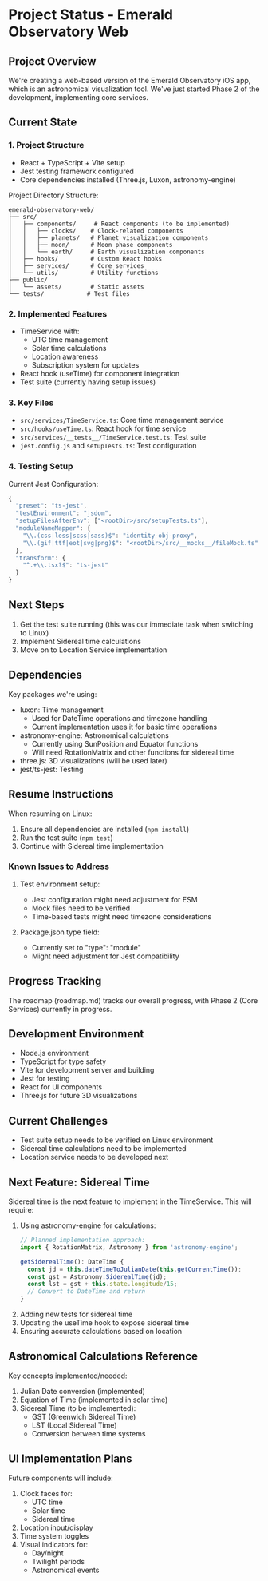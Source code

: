 # Project Status - Emerald Observatory Web

## Project Overview
We're creating a web-based version of the Emerald Observatory iOS app, which is an astronomical visualization tool. We've just started Phase 2 of the development, implementing core services.

## Current State

### 1. Project Structure
- React + TypeScript + Vite setup
- Jest testing framework configured
- Core dependencies installed (Three.js, Luxon, astronomy-engine)

Project Directory Structure:
```
emerald-observatory-web/
├── src/
│   ├── components/     # React components (to be implemented)
│   │   ├── clocks/    # Clock-related components
│   │   ├── planets/   # Planet visualization components
│   │   ├── moon/      # Moon phase components
│   │   └── earth/     # Earth visualization components
│   ├── hooks/         # Custom React hooks
│   ├── services/      # Core services
│   └── utils/         # Utility functions
├── public/
│   └── assets/        # Static assets
└── tests/            # Test files
```

### 2. Implemented Features
- TimeService with:
  - UTC time management
  - Solar time calculations
  - Location awareness
  - Subscription system for updates
- React hook (useTime) for component integration
- Test suite (currently having setup issues)

### 3. Key Files
- `src/services/TimeService.ts`: Core time management service
- `src/hooks/useTime.ts`: React hook for time service
- `src/services/__tests__/TimeService.test.ts`: Test suite
- `jest.config.js` and `setupTests.ts`: Test configuration

### 4. Testing Setup
Current Jest Configuration:
```javascript
{
  "preset": "ts-jest",
  "testEnvironment": "jsdom",
  "setupFilesAfterEnv": ["<rootDir>/src/setupTests.ts"],
  "moduleNameMapper": {
    "\\.(css|less|scss|sass)$": "identity-obj-proxy",
    "\\.(gif|ttf|eot|svg|png)$": "<rootDir>/src/__mocks__/fileMock.ts"
  },
  "transform": {
    "^.+\\.tsx?$": "ts-jest"
  }
}
```

## Next Steps
1. Get the test suite running (this was our immediate task when switching to Linux)
2. Implement Sidereal time calculations
3. Move on to Location Service implementation

## Dependencies
Key packages we're using:
- luxon: Time management
  - Used for DateTime operations and timezone handling
  - Current implementation uses it for basic time operations
- astronomy-engine: Astronomical calculations
  - Currently using SunPosition and Equator functions
  - Will need RotationMatrix and other functions for sidereal time
- three.js: 3D visualizations (will be used later)
- jest/ts-jest: Testing

## Resume Instructions
When resuming on Linux:
1. Ensure all dependencies are installed (`npm install`)
2. Run the test suite (`npm test`)
3. Continue with Sidereal time implementation

### Known Issues to Address
1. Test environment setup:
   - Jest configuration might need adjustment for ESM
   - Mock files need to be verified
   - Time-based tests might need timezone considerations

2. Package.json type field:
   - Currently set to "type": "module"
   - Might need adjustment for Jest compatibility

## Progress Tracking
The roadmap (roadmap.md) tracks our overall progress, with Phase 2 (Core Services) currently in progress.

## Development Environment
- Node.js environment
- TypeScript for type safety
- Vite for development server and building
- Jest for testing
- React for UI components
- Three.js for future 3D visualizations

## Current Challenges
- Test suite setup needs to be verified on Linux environment
- Sidereal time calculations need to be implemented
- Location service needs to be developed next

## Next Feature: Sidereal Time
Sidereal time is the next feature to implement in the TimeService. This will require:
1. Using astronomy-engine for calculations:
   ```typescript
   // Planned implementation approach:
   import { RotationMatrix, Astronomy } from 'astronomy-engine';
   
   getSiderealTime(): DateTime {
     const jd = this.dateTimeToJulianDate(this.getCurrentTime());
     const gst = Astronomy.SiderealTime(jd);
     const lst = gst + this.state.longitude/15;
     // Convert to DateTime and return
   }
   ```
2. Adding new tests for sidereal time
3. Updating the useTime hook to expose sidereal time
4. Ensuring accurate calculations based on location

## Astronomical Calculations Reference
Key concepts implemented/needed:
1. Julian Date conversion (implemented)
2. Equation of Time (implemented in solar time)
3. Sidereal Time (to be implemented):
   - GST (Greenwich Sidereal Time)
   - LST (Local Sidereal Time)
   - Conversion between time systems

## UI Implementation Plans
Future components will include:
1. Clock faces for:
   - UTC time
   - Solar time
   - Sidereal time
2. Location input/display
3. Time system toggles
4. Visual indicators for:
   - Day/night
   - Twilight periods
   - Astronomical events